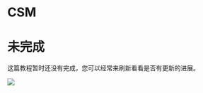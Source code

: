 # CSM

# 未完成

这篇教程暂时还没有完成，您可以经常来刷新看看是否有更新的进展。

<img src="../../../img/development.png" class="clean">